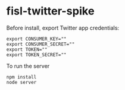 # fisl-twitter-spike

Before install, export Twitter app credentials:

```
export CONSUMER_KEY=""
export CONSUMER_SECRET=""
export TOKEN=""
export TOKEN_SECRET=""
```

To run the server 

```
npm install
node server
```

